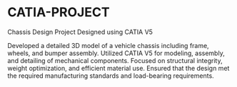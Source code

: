 # CATIA-PROJECT
Chassis Design Project
Designed using CATIA V5

Developed a detailed 3D model of a vehicle chassis including frame, wheels, and bumper assembly.
Utilized CATIA V5 for modeling, assembly, and detailing of mechanical components.
Focused on structural integrity, weight optimization, and efficient material use.
Ensured that the design met the required manufacturing standards and load-bearing requirements.
